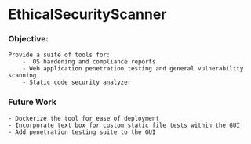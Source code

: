 # EthicalSecurityScanner

### Objective:
    Provide a suite of tools for:
        -  OS hardening and compliance reports
        - Web application penetration testing and general vulnerability scanning
        - Static code security analyzer

### Future Work
    - Dockerize the tool for ease of deployment
    - Incorporate text box for custom static file tests within the GUI
    - Add penetration testing suite to the GUI

